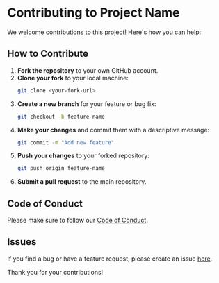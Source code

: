 # Contributing to Project Name

We welcome contributions to this project! Here's how you can help:

## How to Contribute

1. **Fork the repository** to your own GitHub account.
2. **Clone your fork** to your local machine:
   ```sh
   git clone <your-fork-url>
   ```
3. **Create a new branch** for your feature or bug fix:
   ```sh
   git checkout -b feature-name
   ```
4. **Make your changes** and commit them with a descriptive message:
   ```sh
   git commit -m "Add new feature"
   ```
5. **Push your changes** to your forked repository:
   ```sh
   git push origin feature-name
   ```
6. **Submit a pull request** to the main repository.

## Code of Conduct
Please make sure to follow our [Code of Conduct](CODE_OF_CONDUCT.md).

## Issues
If you find a bug or have a feature request, please create an issue [here](<repository-issues-url>).

Thank you for your contributions!

